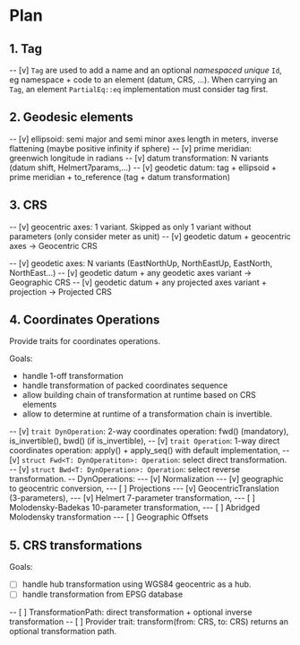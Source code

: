 # Plan

## 1. Tag

-- [v] `Tag` are used to add a name and an optional *namespaced unique* `Id`,
     eg namespace + code to an element (datum, CRS, ...).
     When carrying an `Tag`, an element `PartialEq::eq` implementation
     must consider tag first.

## 2. Geodesic elements

-- [v] ellipsoid: semi major and semi minor axes length in meters,
     inverse flattening (maybe positive infinity if sphere)
-- [v] prime meridian: greenwich longitude in radians
-- [v] datum transformation: N variants (datum shift, Helmert7params,...)
-- [v] geodetic datum:
     tag + ellipsoid + prime meridian + to_reference (tag + datum transformation)

## 3. CRS

-- [v] geocentric axes: 1 variant. Skipped as only 1 variant without parameters
     (only consider meter as unit)
-- [v] geodetic datum + geocentric axes -> Geocentric CRS

-- [v] geodetic axes: N variants (EastNorthUp, NorthEastUp, EastNorth, NorthEast...)
-- [v] geodetic datum + any geodetic axes variant -> Geographic CRS
-- [v] geodetic datum + any projected axes variant + projection -> Projected CRS


## 4. Coordinates Operations

Provide traits for coordinates operations.

Goals:

- handle 1-off transformation
- handle transformation of packed coordinates sequence
- allow building chain of transformation at runtime based on CRS elements
- allow to determine at runtime of a transformation chain is invertible.

-- [v] `trait DynOperation`: 2-way coordinates operation: fwd() (mandatory),
     is_invertible(), bwd() (if is_invertible),
-- [v] `trait Operation`: 1-way direct coordinates operation: apply()
     + apply_seq() with default implementation,
-- [v] `struct Fwd<T: DynOperatiton>: Operation`: select direct transformation.
-- [v] `struct Bwd<T: DynOperation>: Operation`: select reverse transformation.
-- DynOperations:
--- [v] Normalization
--- [v] geographic to geocentric conversion,
--- [ ] Projections
--- [v] GeocentricTranslation (3-parameters),
--- [v] Helmert 7-parameter transformation,
--- [ ] Molodensky-Badekas 10-parameter transformation,
--- [ ] Abridged Molodensky transformation
--- [ ] Geographic Offsets

## 5. CRS transformations

Goals:

- [ ] handle hub transformation using WGS84 geocentric as a hub.
- [ ] handle transformation from EPSG database

-- [ ] TransformationPath: direct transformation + optional inverse transformation 
-- [ ] Provider trait: transform(from: CRS, to: CRS) returns an optional transformation path.
